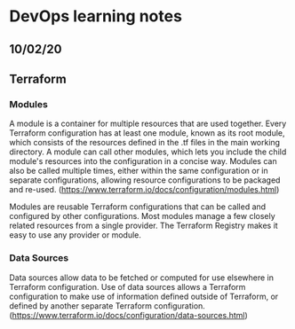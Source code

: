 # DevOps learning notes

## 10/02/20

## **Terraform**

### Modules

A module is a container for multiple resources that are used together.
Every Terraform configuration has at least one module, known as its root module, which consists of the resources defined in the .tf files in the main working directory.
A module can call other modules, which lets you include the child module's resources into the configuration in a concise way. Modules can also be called multiple times, either within the same configuration or in separate configurations, allowing resource configurations to be packaged and re-used.
(https://www.terraform.io/docs/configuration/modules.html)

Modules are reusable Terraform configurations that can be called and configured by other configurations. Most modules manage a few closely related resources from a single provider. The Terraform Registry makes it easy to use any provider or module.

### Data Sources

Data sources allow data to be fetched or computed for use elsewhere in Terraform configuration. Use of data sources allows a Terraform configuration to make use of information defined outside of Terraform, or defined by another separate Terraform configuration.
(https://www.terraform.io/docs/configuration/data-sources.html)
